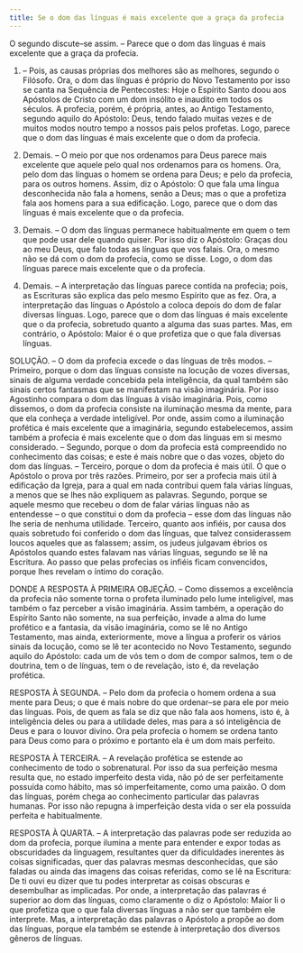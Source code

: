 ```yaml
---
title: Se o dom das línguas é mais excelente que a graça da profecia
---
```


O segundo discute–se assim. – Parece que o dom das línguas é mais excelente que a graça da profecia.  

1. – Pois, as causas próprias dos melhores são as melhores, segundo o Filósofo. Ora, o dom das línguas é próprio do Novo Testamento por isso se canta na Sequência de Pentecostes: Hoje o Espírito Santo doou aos Apóstolos de Cristo com um dom insólito e inaudito em todos os séculos. A profecia, porém, é própria, antes, ao Antigo Testamento, segundo aquilo do Apóstolo: Deus, tendo falado muitas vezes e de muitos modos noutro tempo a nossos pais pelos profetas. Logo, parece que o dom das línguas é mais excelente que o dom da profecia.  

2. Demais. – O meio por que nos ordenamos para Deus parece mais excelente que aquele pelo qual nos ordenamos para os homens. Ora, pelo dom das línguas o homem se ordena para Deus; e pelo da profecia, para os outros homens. Assim, diz o Apóstolo: O que fala uma língua desconhecida não fala a homens, senão a Deus; mas o que a profetiza fala aos homens para a sua edificação. Logo, parece que o dom das línguas é mais excelente que o da profecia.  

3. Demais. – O dom das línguas permanece habitualmente em quem o tem que pode usar dele quando quiser. Por isso diz o Apóstolo: Graças dou ao meu Deus, que falo todas as línguas que vos falais. Ora, o mesmo não se dá com o dom da profecia, como se disse. Logo, o dom das línguas parece mais excelente que o da profecia.  

4. Demais. – A interpretação das línguas parece contida na profecia; pois, as Escrituras são explica das pelo mesmo Espírito que as fez. Ora, a interpretação das línguas o Apóstolo a coloca depois do dom de falar diversas línguas. Logo, parece que o dom das línguas é mais excelente que o da profecia, sobretudo quanto a alguma das suas partes.  Mas, em contrário, o Apóstolo: Maior é o que profetiza que o que fala diversas línguas. 

SOLUÇÃO. – O dom da profecia excede o das línguas de três modos. – Primeiro, porque o dom das línguas consiste na locução de vozes diversas, sinais de alguma verdade concebida pela inteligência, da qual também são sinais certos fantasmas que se manifestam na visão imaginária. Por isso Agostinho compara o dom das línguas à visão imaginária. Pois, como dissemos, o dom da profecia consiste na iluminação mesma da mente, para que ela conheça a verdade inteligível. Por onde, assim como a iluminação profética é mais excelente que a imaginária, segundo estabelecemos, assim também a profecia é mais excelente que o dom das línguas em si mesmo considerado. – Segundo, porque o dom da profecia está compreendido no conhecimento das coisas; e este é mais nobre que o das vozes, objeto do dom das línguas. – Terceiro, porque o dom da profecia é mais útil. O que o Apóstolo o prova por três razões. Primeiro, por ser a profecia mais útil à edificação da Igreja, para a qual em nada contribui quem fala várias línguas, a menos que se lhes não expliquem as palavras. Segundo, porque se aquele mesmo que recebeu o dom de falar várias línguas não as entendesse – o que constitui o dom da profecia – esse dom das línguas não lhe seria de nenhuma utilidade. Terceiro, quanto aos infiéis, por causa dos quais sobretudo foi conferido o dom das línguas, que talvez considerassem loucos aqueles que as falassem; assim, os judeus julgavam ébrios os Apóstolos quando estes falavam nas várias línguas, segundo se lê na Escritura. Ao passo que pelas profecias os infiéis ficam convencidos, porque lhes revelam o íntimo do coração.  

DONDE A RESPOSTA À PRIMEIRA OBJEÇÃO. – Como dissemos a excelência da profecia não somente torna o profeta iluminado pelo lume inteligível, mas também o faz perceber a visão imaginária. Assim também, a operação do Espírito Santo não somente, na sua perfeição, invade a alma do lume profético e a fantasia, da visão imaginária, como se lê no Antigo Testamento, mas ainda, exteriormente, move a língua a proferir os vários sinais da locução, como se lê ter acontecido no Novo Testamento, segundo aquilo do Apóstolo: cada um de vós tem o dom de compor salmos, tem o de doutrina, tem o de línguas, tem o de revelação, isto é, da revelação profética.  

RESPOSTA À SEGUNDA. – Pelo dom da profecia o homem ordena a sua mente para Deus; o que é mais nobre do que ordenar–se para ele por meio das línguas. Pois, de quem as fala se diz que não fala aos homens, isto é, à inteligência deles ou para a utilidade deles, mas para a só inteligência de Deus e para o louvor divino. Ora pela profecia o homem se ordena tanto para Deus como para o próximo e portanto ela é um dom mais perfeito.  

RESPOSTA À TERCEIRA. – A revelação profética se estende ao conhecimento de todo o sobrenatural. Por isso da sua perfeição mesma resulta que, no estado imperfeito desta vida, não pó de ser perfeitamente possuída como hábito, mas só imperfeitamente, como uma paixão. O dom das línguas, porém chega ao conhecimento particular das palavras humanas. Por isso não repugna à imperfeição desta vida o ser ela possuída perfeita e habitualmente.  

RESPOSTA À QUARTA. – A interpretação das palavras pode ser reduzida ao dom da profecia, porque ilumina a mente para entender e expor todas as obscuridades da linguagem, resultantes quer da dificuldades inerentes às coisas significadas, quer das palavras mesmas desconhecidas, que são faladas ou ainda das imagens das coisas referidas, como se lê na Escritura: De ti ouvi eu dizer que tu podes interpretar as coisas obscuras e desembulhar as implicadas. Por onde, a interpretação das palavras é superior ao dom das línguas, como claramente o diz o Apóstolo: Maior li o que profetiza que o que fala diversas línguas a não ser que também ele interprete. Mas, a interpretação das palavras o Apóstolo a propõe ao dom das línguas, porque ela também se estende à interpretação dos diversos gêneros de línguas.